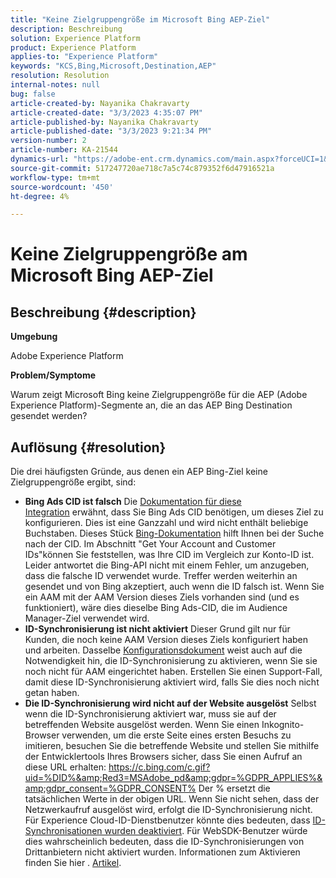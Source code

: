 ```yaml
---
title: "Keine Zielgruppengröße im Microsoft Bing AEP-Ziel"
description: Beschreibung
solution: Experience Platform
product: Experience Platform
applies-to: "Experience Platform"
keywords: "KCS,Bing,Microsoft,Destination,AEP"
resolution: Resolution
internal-notes: null
bug: false
article-created-by: Nayanika Chakravarty
article-created-date: "3/3/2023 4:35:07 PM"
article-published-by: Nayanika Chakravarty
article-published-date: "3/3/2023 9:21:34 PM"
version-number: 2
article-number: KA-21544
dynamics-url: "https://adobe-ent.crm.dynamics.com/main.aspx?forceUCI=1&pagetype=entityrecord&etn=knowledgearticle&id=0a00785a-e1b9-ed11-83fe-6045bd0067ea"
source-git-commit: 517247720ae718c7a5c74c879352f6d47916521a
workflow-type: tm+mt
source-wordcount: '450'
ht-degree: 4%

---
```


# Keine Zielgruppengröße am Microsoft Bing AEP-Ziel

## Beschreibung {#description}


<b>Umgebung</b>

Adobe Experience Platform

<b>Problem/Symptome</b>

Warum zeigt Microsoft Bing keine Zielgruppengröße für die AEP (Adobe Experience Platform)-Segmente an, die an das AEP Bing Destination gesendet werden?


## Auflösung {#resolution}


Die drei häufigsten Gründe, aus denen ein AEP Bing-Ziel keine Zielgruppengröße ergibt, sind:

- <b>Bing Ads CID ist falsch</b>    Die [Dokumentation für diese Integration](https://experienceleague.adobe.com/docs/experience-platform/destinations/catalog/advertising/bing.html?lang=en) erwähnt, dass Sie Bing Ads CID benötigen, um dieses Ziel zu konfigurieren. Dies ist eine Ganzzahl und wird nicht<b> </b>enthält beliebige Buchstaben. Dieses Stück [Bing-Dokumentation](https://learn.microsoft.com/en-us/advertising/guides/get-started?view=bingads-13) hilft Ihnen bei der Suche nach der CID. Im Abschnitt &quot;Get Your Account and Customer IDs&quot;können Sie feststellen, was Ihre CID im Vergleich zur Konto-ID ist.
Leider antwortet die Bing-API nicht mit einem Fehler, um anzugeben, dass die falsche ID verwendet wurde. Treffer werden weiterhin an gesendet und von Bing akzeptiert, auch wenn die ID falsch ist. Wenn Sie ein AAM mit der AAM Version dieses Ziels vorhanden sind (und es funktioniert), wäre dies dieselbe Bing Ads-CID, die im Audience Manager-Ziel verwendet wird.
- <b>ID-Synchronisierung ist nicht aktiviert</b>    Dieser Grund gilt nur für Kunden, die noch keine AAM Version dieses Ziels konfiguriert haben und arbeiten. Dasselbe [Konfigurationsdokument](https://experienceleague.adobe.com/docs/experience-platform/destinations/catalog/advertising/bing.html?lang=en) weist auch auf die Notwendigkeit hin, die ID-Synchronisierung zu aktivieren, wenn Sie sie noch nicht für AAM eingerichtet haben. Erstellen Sie einen Support-Fall, damit diese ID-Synchronisierung aktiviert wird, falls Sie dies noch nicht getan haben.
- <b>Die ID-Synchronisierung wird nicht auf der Website ausgelöst</b>
Selbst wenn die ID-Synchronisierung aktiviert war, muss sie auf der betreffenden Website ausgelöst werden. Wenn Sie einen Inkognito-Browser verwenden, um die erste Seite eines ersten Besuchs zu imitieren, besuchen Sie die betreffende Website und stellen Sie mithilfe der Entwicklertools Ihres Browsers sicher, dass Sie einen Aufruf an diese URL erhalten: https://c.bing.com/c.gif?uid=%DID%&amp;Red3=MSAdobe_pd&amp;gdpr=%GDPR_APPLIES%&amp;gdpr_consent=%GDPR_CONSENT% Der % ersetzt die tatsächlichen Werte in der obigen URL.
Wenn Sie nicht sehen, dass der Netzwerkaufruf ausgelöst wird, erfolgt die ID-Synchronisierung nicht. Für Experience Cloud-ID-Dienstbenutzer könnte dies bedeuten, dass [ID-Synchronisationen wurden deaktiviert](https://experienceleague.adobe.com/docs/id-service/using/id-service-api/configurations/disableidsync.html?lang=en). Für WebSDK-Benutzer würde dies wahrscheinlich bedeuten, dass die ID-Synchronisierungen von Drittanbietern nicht aktiviert wurden. Informationen zum Aktivieren finden Sie hier . [Artikel](https://experienceleague.adobe.com/docs/experience-cloud-kcs/kbarticles/KA-20248.html?lang=de).

